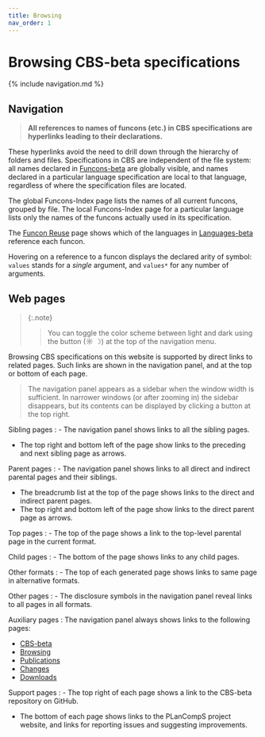 ```yaml
---
title: Browsing
nav_order: 1
---
```


# Browsing CBS-beta specifications

{% include navigation.md %}

[Sources]: Sources
[Plain]:   Plain
[Pretty]:  Pretty

## Navigation

> __All references to names of funcons (etc.) in CBS specifications are
> hyperlinks leading to their declarations.__

These hyperlinks avoid the need to drill down through the hierarchy of folders and files.
Specifications in CBS are independent of the file system:
all names declared in [Funcons-beta] are globally visible,
and names declared in a particular language specification are local to that language,
regardless of where the specification files are located.

The global Funcons-Index page lists the names of all current funcons, grouped by file.
The local Funcons-Index page for a particular language lists only the names of the funcons actually used in its specification.

The [Funcon Reuse] page shows which of the languages in [Languages-beta] reference each funcon.

Hovering on a reference to a funcon displays the declared arity of symbol:
`values` stands for a *single* argument, and `values*` for any number of arguments.

## Web pages

> {:.note}
> > You can toggle the color scheme between light and dark using the button 
> > (&#x263c; &#x263d;) at the top of the navigation menu.

Browsing CBS specifications on this website is supported by direct links to related pages.
Such links are shown in the navigation panel, and at the top or bottom of each page.

> The navigation panel appears as a sidebar when the window width is sufficient.
> In narrower windows (or after zooming in) the sidebar disappears, but its contents can be displayed
> by clicking a button at the top right.

Sibling pages
: - The navigation panel shows links to all the sibling pages.
  - The top right and bottom left of the page show links to the preceding and next sibling page as arrows.

Parent pages
: - The navigation panel shows links to all direct and indirect parental pages and their siblings.
  - The breadcrumb list at the top of the page shows links to the direct and indirect parent pages.
  - The top right and bottom left of the page show links to the direct parent page as arrows.

Top pages
: - The top of the page shows a link to the top-level parental page in the current format.

Child pages
: - The bottom of the page shows links to any child pages.

Other formats
: - The top of each generated page shows links to same page in alternative formats.

Other pages
: - The disclosure symbols in the navigation panel reveal links to all pages in all formats.

Auxiliary pages
: The navigation panel always shows links to the following pages:
  - [CBS-beta]
  - [Browsing]
  - [Publications]
  - [Changes]
  - [Downloads]

Support pages
: - The top right of each page shows a link to the CBS-beta repository on GitHub.
  - The bottom of each page shows links to the PLanCompS project website,
    and links for reporting issues and suggesting improvements.

[Browsing]: Browsing

[Publications]: Publications

[Changes]: Changes

[Downloads]: Downloads

[Funcons-beta]: ../Funcons-beta

[Unstable-Funcons-beta]: ../Unstable-Funcons-beta

[Funcons-Index]: ../Funcons-Index/

[Unstable-Funcons-Index]: ../Unstable-Funcons-Index

[Funcon Reuse]: ../Reuse

[Languages-beta]: ../Languages-beta

[Unstable-Languages-beta]: .//Unstable-Languages-beta

[CBS-beta]: /CBS-beta

[PLanCompS Project]: http://plancomps.github.io

[CBS-beta issues...]: https://github.com/plancomps/plancomps.github.io/issues

[Suggest an improvement...]: mailto:plancomps@gmail.com
